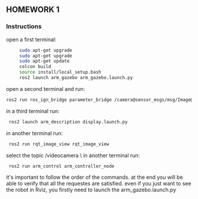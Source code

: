 ## HOMEWORK 1
### Instructions
open a first terminal:
```bash 
	 sudo apt-get upgrade
	 sudo apt-get upgrade
	 sudo apt-get update
	 colcon build
	 source install/local_setup.bash
	 ros2 launch arm_gazebo arm_gazebo.launch.py
```
open a second terminal and run: 
``` bash
ros2 run ros_ign_bridge parameter_bridge /camera@sensor_msgs/msg/Image@gz.msgs.Image
```
in a third terminal run:
```bash
 ros2 launch arm_description display.launch.py
 ```
in another terminal run:
``` bash
 ros2 run rqt_image_view rqt_image_view 
```
select the topic /videocamera
\\
in another terminal run:
```bash
 ros2 run arm_control arm_controller_node
```
it's important to follow the order of the commands. at the end you will be able to
verify that all the requestes are satisfied. 
even if you just want to see the robot in Rviz, you firstly need to launch the arm_gazebo.launch.py
